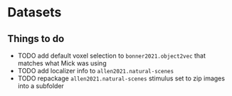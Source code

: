 # Datasets

## Things to do

- TODO add default voxel selection to `bonner2021.object2vec` that matches what Mick was using
- TODO add localizer info to `allen2021.natural-scenes`
- TODO repackage `allen2021.natural-scenes` stimulus set to zip images into a subfolder
